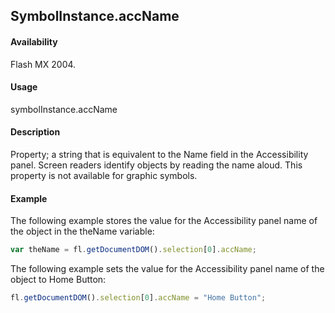 ## SymbolInstance.accName

#### Availability

Flash MX 2004.

#### Usage

symbolInstance.accName

#### Description

Property; a string that is equivalent to the Name field in the Accessibility panel. Screen readers identify objects by reading the name aloud. This property is not available for graphic symbols.

#### Example

The following example stores the value for the Accessibility panel name of the object in the theName variable:

```javascript
var theName = fl.getDocumentDOM().selection[0].accName;
```

The following example sets the value for the Accessibility panel name of the object to Home Button:

```javascript
fl.getDocumentDOM().selection[0].accName = "Home Button";
```
